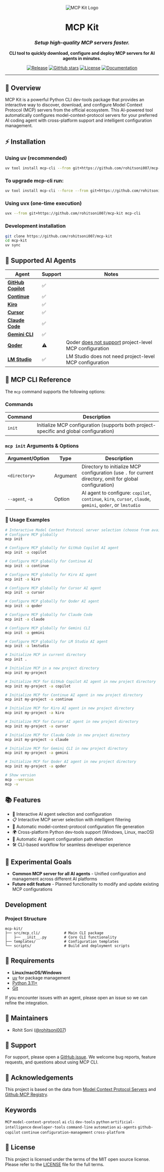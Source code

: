 <div align="center">
    <img src="./media/logo1.png" alt="MCP Kit Logo"/>
    <h1>MCP Kit</h1>
    <h3><em>Setup high-quality MCP servers faster.</em></h3>
</div>
<p align="center">
    <strong>CLI tool to quickly download, configure and deploy MCP servers for AI agents in minutes.</strong>
</p>
<p align="center">
    <a href="https://github.com/rohitsoni007/mcp-kit/actions/workflows/release.yml"><img src="https://github.com/rohitsoni007/mcp-kit/actions/workflows/release.yml/badge.svg" alt="Release"/></a>
    <a href="https://github.com/rohitsoni007/mcp-kit/stargazers"><img src="https://img.shields.io/github/stars/rohitsoni007/mcp-kit?style=social" alt="GitHub stars"/></a>
    <a href="https://github.com/rohitsoni007/mcp-kit/blob/main/LICENSE"><img src="https://img.shields.io/github/license/github/spec-kit" alt="License"/></a>
    <a href="https://github.com/rohitsoni007/mcp-kit/"><img src="https://img.shields.io/badge/docs-GitHub_Pages-blue" alt="Documentation"/></a>
</p>

---

## 🤔 Overview

MCP Kit is a powerful Python CLI dev-tools package that provides an interactive way to discover, download, and configure Model Context Protocol (MCP) servers from the official ecosystem. This AI-powered tool automatically configures model-context-protocol servers for your preferred AI coding agent with cross-platform support and intelligent configuration management.


## ⚡ Installation

### Using uv (recommended)

```bash
uv tool install mcp-cli --from git+https://github.com/rohitsoni007/mcp-kit
```

### To upgrade mcp-cli run:
```bash
uv tool install mcp-cli --force --from git+https://github.com/rohitsoni007/mcp-kit
```

### Using uvx (one-time execution)

```bash
uvx --from git+https://github.com/rohitsoni007/mcp-kit mcp-cli
```

### Development installation

```bash
git clone https://github.com/rohitsoni007/mcp-kit
cd mcp-kit
uv sync
```


## 🤖 Supported AI Agents

| Agent | Support | Notes |
|-------|---------|-------|
| **[GitHub Copilot](https://code.visualstudio.com)** | ✅ |  |
| **[Continue](https://github.com/continuedev/continue)** | ✅ |  |
| **[Kiro](https://kiro.dev)** | ✅ |  |
| **[Cursor](https://cursor.sh)** | ✅ |  |
| **[Claude Code](https://claude.ai)** | ✅ |  |
| **[Gemini CLI](https://github.com/google-gemini/gemini-cli)** | ✅ |  |
| **[Qoder](https://qoder.com)** | ⚠️ | Qoder [does not support](https://forum.qoder.com/t/project-specific-mcp-support/260) project-level MCP configuration |
| **[LM Studio](https://lmstudio.ai)** | ✅ | LM Studio does not need project-level MCP configuration |

## 🔧 MCP CLI Reference

The `mcp` command supports the following options:

### Commands

| Command     | Description                                                    |
|-------------|----------------------------------------------------------------|
| `init`      | Initialize MCP configuration (supports both project-specific and global configuration) |

### `mcp init` Arguments & Options

| Argument/Option | Type     | Description                                                                  |
|-----------------|----------|------------------------------------------------------------------------------|
| `<directory>`   | Argument | Directory to initialize MCP configuration (use `.` for current directory, omit for global configuration)   |
| `--agent`, `-a` | Option   | AI agent to configure: `copilot`, `continue`, `kiro`, `cursor`, `claude`, `gemini`, `qoder`, or `lmstudio`  |

### 🔧 Usage Examples

```bash
# Interactive Model Context Protocol server selection (choose from available AI agents)
# Configure MCP globally
mcp init

# Configure MCP globally for GitHub Copilot AI agent
mcp init -a copilot

# Configure MCP globally for Continue AI
mcp init -a continue

# Configure MCP globally for Kiro AI agent
mcp init -a kiro

# Configure MCP globally for Cursor AI agent
mcp init -a cursor

# Configure MCP globally for Qoder AI agent
mcp init -a qoder

# Configure MCP globally for Claude Code
mcp init -a claude

# Configure MCP globally for Gemini CLI
mcp init -a gemini

# Configure MCP globally for LM Studio AI agent
mcp init -a lmstudio

# Initialize MCP in current directory
mcp init .

# Initialize MCP in a new project directory
mcp init my-project

# Initialize MCP for GitHub Copilot AI agent in new project directory
mcp init my-project -a copilot

# Initialize MCP for Continue AI agent in new project directory
mcp init my-project -a continue

# Initialize MCP for Kiro AI agent in new project directory
mcp init my-project -a kiro

# Initialize MCP for Cursor AI agent in new project directory
mcp init my-project -a cursor

# Initialize MCP for Claude Code in new project directory
mcp init my-project -a claude

# Initialize MCP for Gemini CLI in new project directory
mcp init my-project -a gemini

# Initialize MCP for Qoder AI agent in new project directory
mcp init my-project -a qoder

# Show version
mcp --version
mcp -v

```
## 📚 Features

- 🎯 Interactive AI agent selection and configuration
- 📋 Interactive MCP server selection with intelligent filtering
- 🔧 Automatic model-context-protocol configuration file generation
- 🌍 Cross-platform Python dev-tools support (Windows, Linux, macOS)
- 📁 Automatic AI agent configuration path detection
- 🛠️ CLI-based workflow for seamless developer experience

## 🎯 Experimental Goals

- **Common MCP server for all AI agents** - Unified configuration and management across different AI platforms
- **Future edit feature** - Planned functionality to modify and update existing MCP configurations

## Development

### Project Structure

```
mcp-kit/
├── src/mcp_cli/           # Main CLI package
│   ├── __init__.py        # Core CLI functionality
├── templates/             # Configuration templates
└── scripts/               # Build and deployment scripts
```

## 🔧 Requirements

- **Linux/macOS/Windows**
- [uv](https://docs.astral.sh/uv/) for package management
- [Python 3.11+](https://www.python.org/downloads/)
- [Git](https://git-scm.com/downloads)
  
 If you encounter issues with an agent, please open an issue so we can refine the integration.

## 👥 Maintainers

- Rohit Soni ([@rohitsoni007](https://github.com/rohitsoni007))

## 💬 Support

For support, please open a [GitHub issue](https://github.com/rohitsoni007/mcp-kit/issues/new). We welcome bug reports, feature requests, and questions about using MCP CLI.

## 🙏 Acknowledgements

This project is based on the data from [Model Context Protocol Servers](https://github.com/modelcontextprotocol/servers) and [Github MCP Registry](https://github.com/mcp).

## Keywords

`MCP` `model-context-protocol` `ai` `cli` `dev-tools` `python` `artificial-intelligence` `developer-tools` `command-line` `automation` `ai-agents` `github-copilot` `continue` `configuration-management` `cross-platform`

## 📄 License

This project is licensed under the terms of the MIT open source license. Please refer to the [LICENSE](./LICENSE) file for the full terms.
